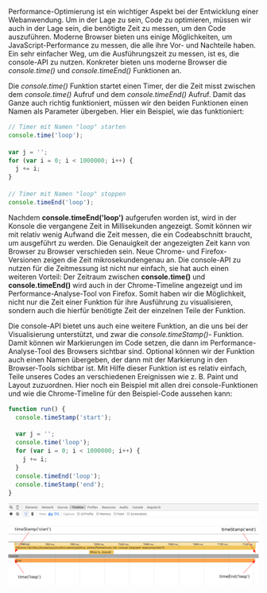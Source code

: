 Performance-Optimierung ist ein wichtiger Aspekt bei der Entwicklung einer Webanwendung. Um in der Lage zu sein, Code zu optimieren, müssen wir auch in der Lage sein, die benötigte Zeit zu messen, um den Code auszuführen. Moderne Browser bieten uns einige Möglichkeiten, um JavaScript-Performance zu messen, die alle ihre Vor- und Nachteile haben. Ein sehr einfacher Weg, um die Ausführungszeit zu messen, ist es, die console-API zu nutzen. Konkreter bieten uns moderne Browser die _console.time()_ und _console.timeEnd()_ Funktionen an.

Die _console.time()_ Funktion startet einen Timer, der die Zeit misst zwischen dem _console.time()_ Aufruf und dem _console.timeEnd()_ Aufruf. Damit das Ganze auch richtig funktioniert, müssen wir den beiden Funktionen einen Namen als Parameter übergeben. Hier ein Beispiel, wie das funktioniert:

```javascript
// Timer mit Namen "loop" starten
console.time('loop');

var j = '';
for (var i = 0; i < 1000000; i++) {
  j += i;
}

// Timer mit Namen "loop" stoppen
console.timeEnd('loop');
```

Nachdem __console.timeEnd('loop')__ aufgerufen worden ist, wird in der Konsole die vergangene Zeit in Millisekunden angezeigt. Somit können wir mit relativ wenig Aufwand die Zeit messen, die ein Codeabschnitt braucht, um ausgeführt zu werden. Die Genauigkeit der angezeigten Zeit kann von Browser zu Browser verschieden sein. Neue Chrome- und Firefox- Versionen zeigen die Zeit mikrosekundengenau an. Die console-API zu nutzen für die Zeitmessung ist nicht nur einfach, sie hat auch einen weiteren Vorteil: Der Zeitraum zwischen __console.time()__ und __console.timeEnd()__ wird auch in der Chrome-Timeline angezeigt und im Performance-Analyse-Tool von Firefox. Somit haben wir die Möglichkeit, nicht nur die Zeit einer Funktion für ihre Ausführung zu visualisieren, sondern auch die hierfür benötigte Zeit der einzelnen Teile der Funktion.

Die console-API bietet uns auch eine weitere Funktion, an die uns bei der Visualisierung unterstützt, und zwar die _console.timeStamp()_- Funktion. Damit können wir Markierungen im Code setzen, die dann im Performance-Analyse-Tool des Browsers sichtbar sind. Optional können wir der Funktion auch einen Namen übergeben, der dann mit der Markierung in den Browser-Tools sichtbar ist. Mit Hilfe dieser Funktion ist es relativ einfach, Teile unseres Codes an verschiedenen Ereignissen wie z. B. Paint und Layout zuzuordnen. Hier noch ein Beispiel mit allen drei console-Funktionen und wie die Chrome-Timeline für den Beispiel-Code aussehen kann:

```javascript
function run() {
  console.timeStamp('start');

  var j = '';
  console.time('loop');
  for (var i = 0; i < 1000000; i++) {
    j += i;
  }
  console.timeEnd('loop');
  console.timeStamp('end');
}
```

![chrome timeline](./timeline.png)
